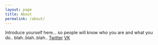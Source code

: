 ```yaml
---
layout: page
title: About
permalink: /about/
---
```


Introduce yourself here... so people will know who you are and what you do.. blah..blah..blah..
  [Twitter](http://twitter.com/ibragimBMSTU)
  [VK](http://vk.com/zloi_ibragim "VKontakte social network")